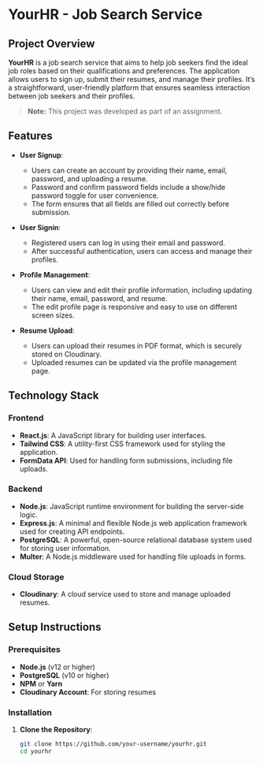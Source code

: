 # YourHR - Job Search Service

## Project Overview

**YourHR** is a job search service that aims to help job seekers find the ideal job roles based on their qualifications and preferences. The application allows users to sign up, submit their resumes, and manage their profiles. It’s a straightforward, user-friendly platform that ensures seamless interaction between job seekers and their profiles.

> **Note:** This project was developed as part of an assignment.

## Features

- **User Signup**: 
  - Users can create an account by providing their name, email, password, and uploading a resume.
  - Password and confirm password fields include a show/hide password toggle for user convenience.
  - The form ensures that all fields are filled out correctly before submission.

- **User Signin**:
  - Registered users can log in using their email and password.
  - After successful authentication, users can access and manage their profiles.

- **Profile Management**:
  - Users can view and edit their profile information, including updating their name, email, password, and resume.
  - The edit profile page is responsive and easy to use on different screen sizes.

- **Resume Upload**:
  - Users can upload their resumes in PDF format, which is securely stored on Cloudinary.
  - Uploaded resumes can be updated via the profile management page.

## Technology Stack

### Frontend

- **React.js**: A JavaScript library for building user interfaces.
- **Tailwind CSS**: A utility-first CSS framework used for styling the application.
- **FormData API**: Used for handling form submissions, including file uploads.

### Backend

- **Node.js**: JavaScript runtime environment for building the server-side logic.
- **Express.js**: A minimal and flexible Node.js web application framework used for creating API endpoints.
- **PostgreSQL**: A powerful, open-source relational database system used for storing user information.
- **Multer**: A Node.js middleware used for handling file uploads in forms.

### Cloud Storage

- **Cloudinary**: A cloud service used to store and manage uploaded resumes.

## Setup Instructions

### Prerequisites

- **Node.js** (v12 or higher)
- **PostgreSQL** (v10 or higher)
- **NPM** or **Yarn**
- **Cloudinary Account**: For storing resumes

### Installation

1. **Clone the Repository**:
   ```bash
   git clone https://github.com/your-username/yourhr.git
   cd yourhr
